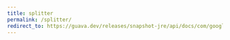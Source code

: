 ```yaml
---
title: splitter
permalink: /splitter/
redirect_to: https://guava.dev/releases/snapshot-jre/api/docs/com/google/common/base/Splitter.html
---
```

